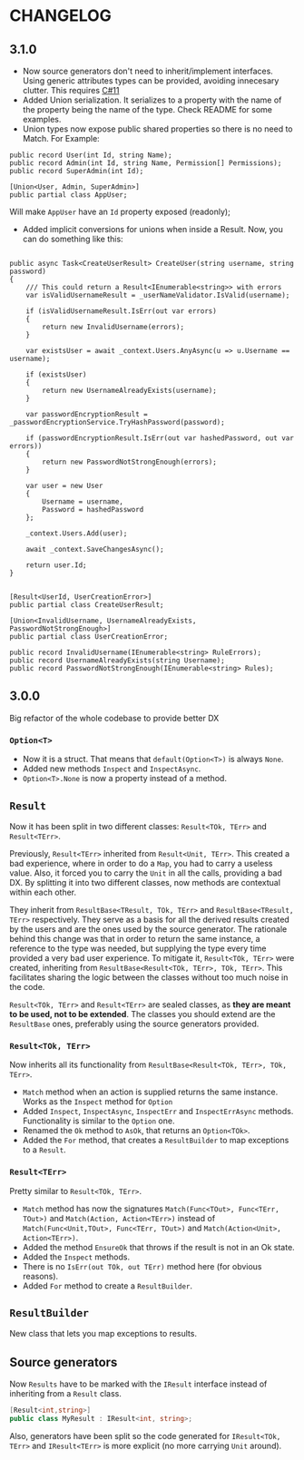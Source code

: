 # CHANGELOG

## 3.1.0
- Now source generators don't need to inherit/implement interfaces. Using generic attributes types can be provided, avoiding innecesary clutter. This requires [C#11](https://learn.microsoft.com/en-us/dotnet/csharp/advanced-topics/reflection-and-attributes/generics-and-attributes)
- Added Union serialization. It serializes to a property with the name of the property being the name of the type. Check README for some examples.
- Union types now expose public shared properties so there is no need to Match. For Example:
```Csharp
public record User(int Id, string Name);
public record Admin(int Id, string Name, Permission[] Permissions);
public record SuperAdmin(int Id);

[Union<User, Admin, SuperAdmin>]
public partial class AppUser;
```
Will make `AppUser` have an `Id` property exposed (readonly);
- Added implicit conversions for unions when inside a Result. Now, you can do something like this:
```Csharp

public async Task<CreateUserResult> CreateUser(string username, string password)
{
	/// This could return a Result<IEnumerable<string>> with errors
	var isValidUsernameResult = _userNameValidator.IsValid(username);

	if (isValidUsernameResult.IsErr(out var errors)
	{
	    return new InvalidUsername(errors);
	}

	var existsUser = await _context.Users.AnyAsync(u => u.Username == username);

	if (existsUser)
	{
		return new UsernameAlreadyExists(username);
	}

	var passwordEncryptionResult = _passwordEncryptionService.TryHashPassword(password);

	if (passwordEncryptionResult.IsErr(out var hashedPassword, out var errors))
	{
		return new PasswordNotStrongEnough(errors);
	}

	var user = new User
	{
		Username = username,
		Password = hashedPassword
	};

	_context.Users.Add(user);

	await _context.SaveChangesAsync();

	return user.Id;
}


[Result<UserId, UserCreationError>]
public partial class CreateUserResult;

[Union<InvalidUsername, UsernameAlreadyExists, PasswordNotStrongEnough>]
public partial class UserCreationError;

public record InvalidUsername(IEnumerable<string> RuleErrors);
public record UsernameAlreadyExists(string Username);
public record PasswordNotStrongEnough(IEnumerable<string> Rules);
```

## 3.0.0
Big refactor of the whole codebase to provide better DX
### `Option<T>`
- Now it is a struct. That means that `default(Option<T>)` is always `None`.
- Added new methods `Inspect` and `InspectAsync`.
- `Option<T>.None` is now a property instead of a method.

## `Result`
Now it has been split in two different classes: `Result<TOk, TErr>` and `Result<TErr>`. 

Previously, `Result<TErr>` inherited from `Result<Unit, TErr>`. This created a bad experience, where in order to do a `Map`, you had to carry a useless value. Also, it forced you to carry the `Unit` in all the calls, providing a bad DX. By splitting it into two different classes, now methods are contextual within each other.

They inherit from `ResultBase<TResult, TOk, TErr>` and `ResultBase<TResult, TErr>` respectively. They serve as a basis for all the derived results created by the users and are the ones used by the source generator. The rationale behind this change was that in order to return the same instance, a reference to the type was needed, but supplying the type every time provided a very bad user experience. To mitigate it, `Result<TOk, TErr>` were created, inheriting from `ResultBase<Result<TOk, TErr>, TOk, TErr>`. This facilitates sharing the logic between the classes without too much noise in the code.

`Result<TOk, TErr>` and `Result<TErr>` are sealed classes, as **they are meant to be used, not to be extended**. The classes you should extend are the `ResultBase` ones, preferably using the source generators provided.

### `Result<TOk, TErr>`
Now inherits all its functionality from `ResultBase<Result<TOk, TErr>, TOk, TErr>`.

- `Match` method when an action is supplied returns the same instance. Works as the `Inspect` method for `Option`
- Added `Inspect`, `InspectAsync`, `InspectErr` and `InspectErrAsync` methods. Functionality is similar to the `Option` one.
- Renamed the `Ok` method to `AsOk`, that returns an `Option<TOk>`.
- Added the `For` method, that creates a `ResultBuilder` to map exceptions to a `Result`.

### `Result<TErr>`
Pretty similar to `Result<TOk, TErr>`.

- `Match` method has now the signatures `Match(Func<TOut>, Func<TErr, TOut>)` and `Match(Action, Action<TErr>)` instead of `Match(Func<Unit,TOut>, Func<TErr, TOut>)` and `Match(Action<Unit>, Action<TErr>)`.
- Added the method `EnsureOk` that throws if the result is not in an Ok state.
- Added the `Inspect` methods.
- There is no `IsErr(out TOk, out TErr)` method here (for obvious reasons).
- Added `For` method to create a `ResultBuilder`.

## `ResultBuilder`
New class that lets you map exceptions to results.

## Source generators
Now `Results` have to be marked with the `IResult` interface instead of inheriting from a `Result` class.
```csharp
[Result<int,string>]
public class MyResult : IResult<int, string>;
```
Also, generators have been split so the code generated for `IResult<TOk, TErr>` and `IResult<TErr>` is more explicit (no more carrying `Unit` around).